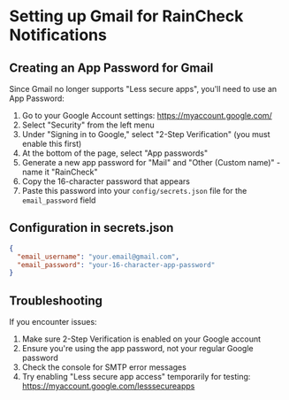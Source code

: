 # Setting up Gmail for RainCheck Notifications

## Creating an App Password for Gmail

Since Gmail no longer supports "Less secure apps", you'll need to use an App Password:

1. Go to your Google Account settings: https://myaccount.google.com/
2. Select "Security" from the left menu
3. Under "Signing in to Google," select "2-Step Verification" (you must enable this first)
4. At the bottom of the page, select "App passwords"
5. Generate a new app password for "Mail" and "Other (Custom name)" - name it "RainCheck"
6. Copy the 16-character password that appears
7. Paste this password into your `config/secrets.json` file for the `email_password` field

## Configuration in secrets.json

```json
{
  "email_username": "your.email@gmail.com",
  "email_password": "your-16-character-app-password"
}
```

## Troubleshooting

If you encounter issues:

1. Make sure 2-Step Verification is enabled on your Google account
2. Ensure you're using the app password, not your regular Google password
3. Check the console for SMTP error messages
4. Try enabling "Less secure app access" temporarily for testing: https://myaccount.google.com/lesssecureapps
